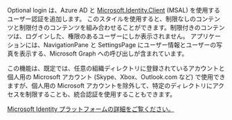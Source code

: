 ﻿Optional login は、Azure AD と [Microsoft.Identity.Client](https://www.nuget.org/packages/Microsoft.Identity.Client) (MSAL) を使用するユーザー認証を追加します。
このスタイルを使用すると、制限なしのコンテンツと制限付きのコンテンツを組み合わせることができます。制限付きのコンテンツは、ログインした、権限のあるユーザーにしか表示されません。
アプリケーションには、NavigationPane と SettingsPage にユーザー情報とユーザーの写真を表示する、Microsoft Graph への呼び出しが含まれています。

この機能は、既定では、任意の組織ディレクトリに登録されているアカウントと個人用の Microsoft アカウント (Skype、Xbox、Outlook.com など) で使用できますが、個人用の Microsoft アカウントを除外して、特定のディレクトリにアクセスを制限することも、統合認証を使用することもできます。

[Microsoft Identity プラットフォームの詳細をご覧ください。](https://docs.microsoft.com/azure/active-directory/develop/v2-overview)
